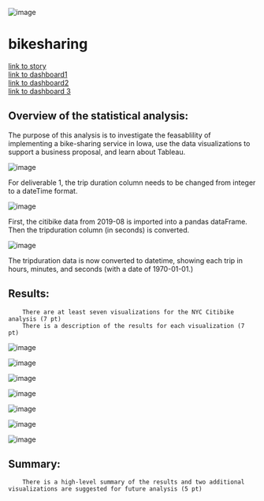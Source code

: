 ![image](https://github.com/Bryan-Corn/14-bikesharing/blob/main/Images/bikeshare01.png)
# bikesharing 
[link to story](https://public.tableau.com/app/profile/bryan.corn4415/viz/CitibikeChallenge_16569975494410/Story1)     
     [link to dashboard1](https://public.tableau.com/app/profile/bryan.corn4415/viz/CitibikeChallenge-Dashboard/Dashboard1?publish=yes)     
          [link to dashboard2](https://public.tableau.com/app/profile/bryan.corn4415/viz/CitibikeChallenge-Dashboard2/Dashboard2?publish=yes)     
               [link to dashboard 3](https://public.tableau.com/app/profile/bryan.corn4415/viz/CitibikeChallenge-Dashboard3/Dashboard3?publish=yes)


## Overview of the statistical analysis:
The purpose of this analysis is to investigate the feasablility of implementing a bike-sharing service in Iowa, use the data visualizations to support a business proposal, and learn about Tableau.

        
 ![image](https://github.com/Bryan-Corn/14-bikesharing/blob/main/Images/bikeshare1.png)
 
 For deliverable 1, the trip duration column needs to be changed from integer to a dateTime format.
 
 ![image](https://github.com/Bryan-Corn/14-bikesharing/blob/main/Images/bikeshare2.png)
 
 First, the citibike data from 2019-08 is imported into a pandas dataFrame. Then the tripduration column (in seconds) is converted.
 
 ![image](https://github.com/Bryan-Corn/14-bikesharing/blob/main/Images/bikeshare3.png)
 
 The tripduration data is now converted to datetime, showing each trip in hours, minutes, and seconds (with a date of 1970-01-01.)
 
 ## Results:
        There are at least seven visualizations for the NYC Citibike analysis (7 pt)
        There is a description of the results for each visualization (7 pt)
 
 ![image](https://github.com/Bryan-Corn/14-bikesharing/blob/main/Images/bikeshare4.png)
 
 
 ![image](https://github.com/Bryan-Corn/14-bikesharing/blob/main/Images/bikeshare5.png)
 
 
 ![image](https://github.com/Bryan-Corn/14-bikesharing/blob/main/Images/bikeshare6.png)
 
 
 ![image](https://github.com/Bryan-Corn/14-bikesharing/blob/main/Images/bikeshare7.png)
 
 
 ![image](https://github.com/Bryan-Corn/14-bikesharing/blob/main/Images/bikeshare8.png)
 
 
 ![image](https://github.com/Bryan-Corn/14-bikesharing/blob/main/Images/bikeshare9.png)
 
 
 ![image](https://github.com/Bryan-Corn/14-bikesharing/blob/main/Images/bikeshare10.png)

## Summary:
        There is a high-level summary of the results and two additional visualizations are suggested for future analysis (5 pt)
